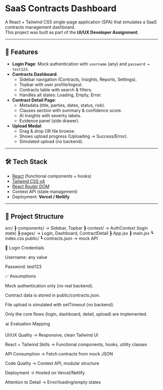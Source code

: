 # SaaS Contracts Dashboard

A React + Tailwind CSS single-page application (SPA) that simulates a SaaS contracts management dashboard.  
This project was built as part of the **UI/UX Developer Assignment**.

---

## 🚀 Features
- **Login Page**: Mock authentication with `username` (any) and `password = test123`.
- **Contracts Dashboard**:
  - Sidebar navigation (Contracts, Insights, Reports, Settings).
  - Topbar with user profile/logout.
  - Contracts table with search & filters.
  - Handles all states: Loading, Empty, Error.
- **Contract Detail Page**:
  - Metadata (title, parties, dates, status, risk).
  - Clauses section with summary & confidence score.
  - AI Insights with severity labels.
  - Evidence panel (side drawer).
- **Upload Modal**:
  - Drag & drop OR file browse.
  - Shows upload progress (Uploading → Success/Error).
  - Simulated upload (no backend).

---

## 🛠️ Tech Stack
- [React](https://react.dev/) (functional components + hooks)
- [Tailwind CSS v4](https://tailwindcss.com/)
- [React Router DOM](https://reactrouter.com/)
- Context API (state management)
- Deployment: **Vercel / Netlify**

---

## 📂 Project Structure
src/
┣ components/ → Sidebar, Topbar
┣ context/ → AuthContext (login state)
┣ pages/ → Login, Dashboard, ContractDetail
┣ App.jsx
┣ main.jsx
┗ index.css
public/
┗ contracts.json → mock API

🔑 Login Credentials

Username: any value

Password: test123



✅ Assumptions

Mock authentication only (no real backend).

Contract data is stored in public/contracts.json.

File upload is simulated with setTimeout (no backend).

Only the core flows (login, dashboard, detail, upload) are implemented.

📊 Evaluation Mapping

UI/UX Quality → Responsive, clean Tailwind UI

React + Tailwind Skills → Functional components, hooks, utility classes

API Consumption → Fetch contracts from mock JSON

Code Quality → Context API, modular structure

Deployment → Hosted on Vercel/Netlify

Attention to Detail → Error/loading/empty states
